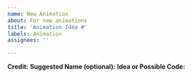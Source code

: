 ```yaml
---
name: New Animation
about: For new animations
title: 'Animation Idea #'
labels: Animation
assignees: ''

---
```


**Credit:** 
**Suggested Name (optional):** 
**Idea or Possible Code:**
